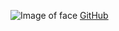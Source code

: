 ![Image of face](https://avatars.githubusercontent.com/u/95402733?s=40&v=4)
[GitHub](http://github.com)
